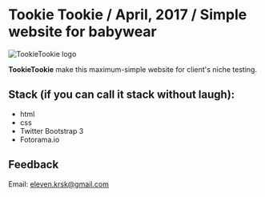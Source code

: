 # Tookie Tookie / April, 2017 / Simple website for babywear
![TookieTookie logo](https://timeentertainment.files.wordpress.com/2013/05/spider-man-immagini-dal-film-25.jpg?w=480&h=320&crop=1)

**TookieTookie** make this maximum-simple website for client's niche testing.

## Stack (if you can call it stack without laugh):
 + html
 + css
 + Twitter Bootstrap 3
 + Fotorama.io


## Feedback
Email: [eleven.krsk@gmail.com](mailto:eleven.krsk@gmail.com)
